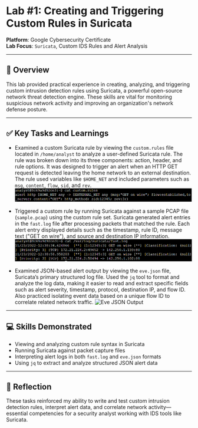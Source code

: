 # Lab #1: Creating and Triggering Custom Rules in Suricata

**Platform**: Google Cybersecurity Certificate  
**Lab Focus**: `Suricata`, Custom IDS Rules and Alert Analysis

---

## 🧠 Overview

This lab provided practical experience in creating, analyzing, and triggering custom intrusion detection rules using Suricata, a powerful open-source network threat detection engine. These skills are vital for monitoring suspicious network activity and improving an organization's network defense posture.

---

## ✅ Key Tasks and Learnings

* Examined a custom Suricata rule by viewing the `custom.rules` file located in `/home/analyst` to analyze a user-defined Suricata rule. The rule was broken down into its three components: action, header, and rule options. It was designed to trigger an alert when an HTTP GET request is detected leaving the home network to an external destination. The rule used variables like `$HOME_NET` and included parameters such as `msg`, `content`, `flow`, `sid`, and `rev`.
  ![Custom Rule](../../images/suricata_lab1_custom_rule.png)

* Triggered a custom rule by running Suricata against a sample PCAP file (`sample.pcap`) using the custom rule set. Suricata generated alert entries in the `fast.log` file after processing packets that matched the rule. Each alert entry displayed details such as the timestamp, rule ID, message text ("GET on wire"), and source and destination IP information.
  ![Triggered Alert](../../images/suricata_lab1_fastlog_trigger.png)

* Examined JSON-based alert output by viewing the `eve.json` file, Suricata’s primary structured log file. Used the `jq` tool to format and analyze the log data, making it easier to read and extract specific fields such as alert severity, timestamp, protocol, destination IP, and flow ID. Also practiced isolating event data based on a unique flow ID to correlate related network traffic.
  ![Eve JSON Output](../../images/suricata_lab1_eve_json_jq.png)

---

## 💻 Skills Demonstrated

* Viewing and analyzing custom rule syntax in Suricata
* Running Suricata against packet capture files
* Interpreting alert logs in both `fast.log` and `eve.json` formats
* Using `jq` to extract and analyze structured JSON alert data

---

## 🔁 Reflection

These tasks reinforced my ability to write and test custom intrusion detection rules, interpret alert data, and correlate network activity—essential competencies for a security analyst working with IDS tools like Suricata.
